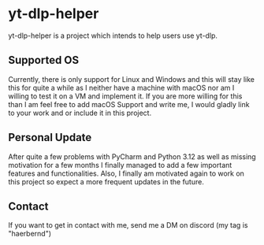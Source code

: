 # yt-dlp-helper

yt-dlp-helper is a project which intends to help users use yt-dlp.

## Supported OS
Currently, there is only support for Linux and Windows and this will stay like this for quite a while as I neither have
a machine with macOS nor am I willing to test it on a VM and implement it. If you are more willing for this than I am
feel free to add macOS Support and write me, I would gladly link to your work and or include it in this project.

## Personal Update
After quite a few problems with PyCharm and Python 3.12 as well as missing motivation for a few months I finally managed
to add a few important features and functionalities. Also, I finally am motivated again to work on this project so
expect a more frequent updates in the future.

## Contact
If you want to get in contact with me, send me a DM on discord (my tag is "haerbernd")

